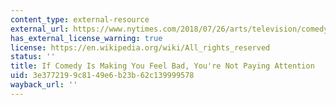 ```yaml
---
content_type: external-resource
external_url: https://www.nytimes.com/2018/07/26/arts/television/comedy-cultural-power.html
has_external_license_warning: true
license: https://en.wikipedia.org/wiki/All_rights_reserved
status: ''
title: If Comedy Is Making You Feel Bad, You're Not Paying Attention
uid: 3e377219-9c81-49e6-b23b-62c139999578
wayback_url: ''
---
```

